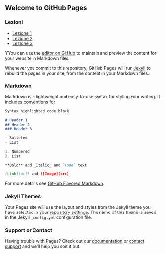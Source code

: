 ## Welcome to GitHub Pages

### Lezioni
- [Lezione 1](src/main/java/it/groppedev/lesson1/README.md) 
- [Lezione 2](src/main/java/it/groppedev/lesson2/README.md) 
- [Lezione 3](src/main/java/it/groppedev/lesson3/README.md) 

YYou can use the [editor on GitHub](https://github.com/groppedev/java-getting-started/edit/master/README.md) to maintain and preview the content for your website in Markdown files.

Whenever you commit to this repository, GitHub Pages will run [Jekyll](https://jekyllrb.com/) to rebuild the pages in your site, from the content in your Markdown files.

### Markdown

Markdown is a lightweight and easy-to-use syntax for styling your writing. It includes conventions for

```markdown
Syntax highlighted code block

# Header 1
## Header 2
### Header 3

- Bulleted
- List

1. Numbered
2. List

**Bold** and _Italic_ and `Code` text

[Link](url) and ![Image](src)
```

For more details see [GitHub Flavored Markdown](https://guides.github.com/features/mastering-markdown/).

### Jekyll Themes

Your Pages site will use the layout and styles from the Jekyll theme you have selected in your [repository settings](https://github.com/groppedev/java-getting-started/settings). The name of this theme is saved in the Jekyll `_config.yml` configuration file.

### Support or Contact

Having trouble with Pages? Check out our [documentation](https://help.github.com/categories/github-pages-basics/) or [contact support](https://github.com/contact) and we’ll help you sort it out.

<!-- Esempi di risorse Embedded-->

<!--<embed src="https://access.redhat.com/sites/default/files/attachments/rh_yum_cheatsheet_1214_jcs_print-1.pdf" width="500" height="375" type="application/pdf">-->

<!--<iframe src="https://docs.google.com/presentation/d/e/2PACX-1vS-7B6nKZLSBR4ivSG5trY_HSLDIlmPWlDXS8ZTgo8a8o26CvQZPPFp6oMsYy4t1L_I9htRaaerGmj1/embed?start=false&loop=true&delayms=3000" frameborder="0" width="600" height="400" allowfullscreen="true" mozallowfullscreen="true" webkitallowfullscreen="true"></iframe>-->
